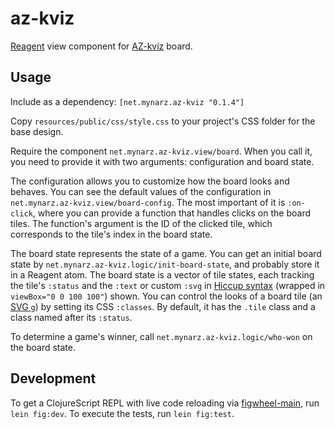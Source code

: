 # az-kviz

[Reagent](https://reagent-project.github.io) view component for [AZ-kvíz](https://cs.wikipedia.org/wiki/AZ-kv%C3%ADz) board.

## Usage

Include as a dependency: `[net.mynarz.az-kviz "0.1.4"]`

Copy `resources/public/css/style.css` to your project's CSS folder for the base design.

Require the component `net.mynarz.az-kviz.view/board`. When you call it, you need to provide it with two arguments: configuration and board state.

The configuration allows you to customize how the board looks and behaves. You can see the default values of the configuration in `net.mynarz.az-kviz.view/board-config`. The most important of it is `:on-click`, where you can provide a function that handles clicks on the board tiles. The function's argument is the ID of the clicked tile, which corresponds to the tile's index in the board state.

The board state represents the state of a game. You can get an initial board state by `net.mynarz.az-kviz.logic/init-board-state`, and probably store it in a Reagent atom. The board state is a vector of tile states, each tracking the tile's `:status` and the `:text` or custom `:svg` in [Hiccup syntax](https://github.com/weavejester/hiccup) (wrapped in `viewBox="0 0 100 100"`) shown. You can control the looks of a board tile (an [SVG `g`](https://developer.mozilla.org/en-US/docs/Web/SVG/Element/g)) by setting its CSS `:classes`. By default, it has the `.tile` class and a class named after its `:status`.

To determine a game's winner, call `net.mynarz.az-kviz.logic/who-won` on the board state.

## Development

To get a ClojureScript REPL with live code reloading via [figwheel-main](https://figwheel.org), run `lein fig:dev`. To execute the tests, run `lein fig:test`.
